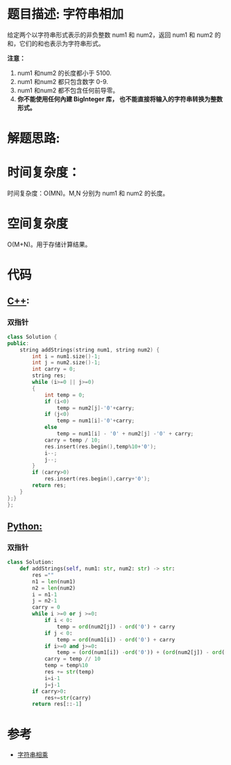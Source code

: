 # 题目描述: 字符串相加

给定两个以字符串形式表示的非负整数 num1 和 num2，返回 num1 和 num2 的和，它们的和也表示为字符串形式。

**注意：**

  1. num1 和num2 的长度都小于 5100.
  2. num1 和num2 都只包含数字 0-9.
  3. num1 和num2 都不包含任何前导零。
  4. **你不能使用任何內建 BigInteger 库， 也不能直接将输入的字符串转换为整数形式。**
  
# 解题思路:
  

# 时间复杂度：
  时间复杂度：O(MN)。M,N 分别为 num1 和 num2 的长度。
  
# 空间复杂度
  O(M+N)。用于存储计算结果。
  
# 代码

## [C++](./Add-Strings.cpp):

### 双指针
```c++
class Solution {
public:
    string addStrings(string num1, string num2) {
        int i = num1.size()-1;
        int j = num2.size()-1;
        int carry = 0;
        string res;
        while (i>=0 || j>=0)
        {
            int temp = 0;
            if (i<0)
                temp = num2[j]-'0'+carry;
            if (j<0)
                temp = num1[i]-'0'+carry;
            else
                temp = num1[i] - '0' + num2[j] -'0' + carry;
            carry = temp / 10;
            res.insert(res.begin(),temp%10+'0');
            i--;
            j--;
        }
        if (carry>0)
            res.insert(res.begin(),carry+'0');
        return res;
    }
};}
};
```

## [Python:](https://github.com/bryceustc/LeetCode_Note/blob/master/python/Add-Strings/Add-Strings.py)
### 双指针
```python
class Solution:
    def addStrings(self, num1: str, num2: str) -> str:
        res =""
        n1 = len(num1)
        n2 = len(num2)
        i = n1-1
        j = n2-1
        carry = 0
        while i >=0 or j >=0:
            if i < 0:
                temp = ord(num2[j]) - ord('0') + carry
            if j < 0:
                temp = ord(num1[i]) - ord('0') + carry
            if i>=0 and j>=0:
                temp = (ord(num1[i]) -ord('0')) + (ord(num2[j]) - ord('0')) + carry
            carry = temp // 10
            temp = temp%10
            res += str(temp)
            i=i-1
            j=j-1
        if carry>0:
            res+=str(carry)
        return res[::-1]
```
# 参考
  - [字符串相乘](https://github.com/bryceustc/LeetCode_Note/edit/master/cpp/Multiply-Strings/README.md)
